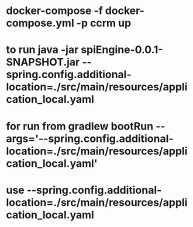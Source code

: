 # docker-compose -f docker-compose.yml -p ccrm up
# to run java -jar spiEngine-0.0.1-SNAPSHOT.jar  --spring.config.additional-location=./src/main/resources/application_local.yaml
# for run from gradlew bootRun --args='--spring.config.additional-location=./src/main/resources/application_local.yaml' 
#
#
#
# use --spring.config.additional-location=./src/main/resources/application_local.yaml

